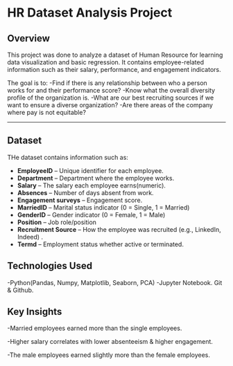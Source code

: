 # HR Dataset Analysis Project

## Overview
This project was done to analyze a dataset of Human Resource for learning data visualization and basic regression. It contains employee-related information such as their salary, performance, and engagement indicators.

The goal is to:
-Find if there is any relationship between who a person works for and their performance score?
-Know what the overall diversity profile of the organization is.
-What are our best recruiting sources if we want to ensure a diverse organization?
-Are there areas of the company where pay is not equitable?

---

## Dataset
THe dataset contains information such as:

- **EmployeeID** – Unique identifier for each employee. 
- **Department** – Department where the employee works.
- **Salary** – The salary each employee earns(numeric). 
- **Absences** – Number of days absent from work.  
- **Engagement surveys** – Engagement score.
- **MarriedID** – Marital status indicator (0 = Single, 1 = Married)  
- **GenderID** – Gender indicator (0 = Female, 1 = Male)  
- **Position** – Job role/position  
- **Recruitment Source** – How the employee was recruited (e.g., LinkedIn, Indeed) . 
- **Termd** – Employment status whether active or terminated.

##  Technologies Used
-Python(Pandas, Numpy, Matplotlib, Seaborn, PCA)
-Jupyter Notebook.
Git & Github.

## Key Insights
-Married employees earned more than the single  employees.

-Higher salary correlates with lower absenteeism & higher engagement.

-The male employees earned slightly more than the female employees.
